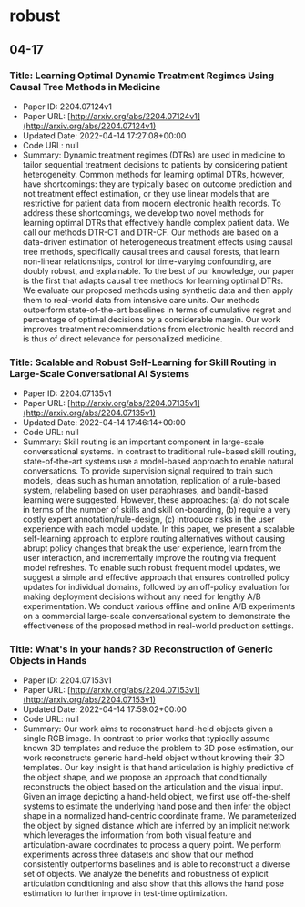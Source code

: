# robust

## 04-17

### Title: Learning Optimal Dynamic Treatment Regimes Using Causal Tree Methods in Medicine
* Paper ID: 2204.07124v1
* Paper URL: [http://arxiv.org/abs/2204.07124v1](http://arxiv.org/abs/2204.07124v1)
* Updated Date: 2022-04-14 17:27:08+00:00
* Code URL: null
* Summary: Dynamic treatment regimes (DTRs) are used in medicine to tailor sequential
treatment decisions to patients by considering patient heterogeneity. Common
methods for learning optimal DTRs, however, have shortcomings: they are
typically based on outcome prediction and not treatment effect estimation, or
they use linear models that are restrictive for patient data from modern
electronic health records. To address these shortcomings, we develop two novel
methods for learning optimal DTRs that effectively handle complex patient data.
We call our methods DTR-CT and DTR-CF. Our methods are based on a data-driven
estimation of heterogeneous treatment effects using causal tree methods,
specifically causal trees and causal forests, that learn non-linear
relationships, control for time-varying confounding, are doubly robust, and
explainable. To the best of our knowledge, our paper is the first that adapts
causal tree methods for learning optimal DTRs. We evaluate our proposed methods
using synthetic data and then apply them to real-world data from intensive care
units. Our methods outperform state-of-the-art baselines in terms of cumulative
regret and percentage of optimal decisions by a considerable margin. Our work
improves treatment recommendations from electronic health record and is thus of
direct relevance for personalized medicine.

### Title: Scalable and Robust Self-Learning for Skill Routing in Large-Scale Conversational AI Systems
* Paper ID: 2204.07135v1
* Paper URL: [http://arxiv.org/abs/2204.07135v1](http://arxiv.org/abs/2204.07135v1)
* Updated Date: 2022-04-14 17:46:14+00:00
* Code URL: null
* Summary: Skill routing is an important component in large-scale conversational
systems. In contrast to traditional rule-based skill routing, state-of-the-art
systems use a model-based approach to enable natural conversations. To provide
supervision signal required to train such models, ideas such as human
annotation, replication of a rule-based system, relabeling based on user
paraphrases, and bandit-based learning were suggested. However, these
approaches: (a) do not scale in terms of the number of skills and skill
on-boarding, (b) require a very costly expert annotation/rule-design, (c)
introduce risks in the user experience with each model update. In this paper,
we present a scalable self-learning approach to explore routing alternatives
without causing abrupt policy changes that break the user experience, learn
from the user interaction, and incrementally improve the routing via frequent
model refreshes. To enable such robust frequent model updates, we suggest a
simple and effective approach that ensures controlled policy updates for
individual domains, followed by an off-policy evaluation for making deployment
decisions without any need for lengthy A/B experimentation. We conduct various
offline and online A/B experiments on a commercial large-scale conversational
system to demonstrate the effectiveness of the proposed method in real-world
production settings.

### Title: What's in your hands? 3D Reconstruction of Generic Objects in Hands
* Paper ID: 2204.07153v1
* Paper URL: [http://arxiv.org/abs/2204.07153v1](http://arxiv.org/abs/2204.07153v1)
* Updated Date: 2022-04-14 17:59:02+00:00
* Code URL: null
* Summary: Our work aims to reconstruct hand-held objects given a single RGB image. In
contrast to prior works that typically assume known 3D templates and reduce the
problem to 3D pose estimation, our work reconstructs generic hand-held object
without knowing their 3D templates. Our key insight is that hand articulation
is highly predictive of the object shape, and we propose an approach that
conditionally reconstructs the object based on the articulation and the visual
input. Given an image depicting a hand-held object, we first use off-the-shelf
systems to estimate the underlying hand pose and then infer the object shape in
a normalized hand-centric coordinate frame. We parameterized the object by
signed distance which are inferred by an implicit network which leverages the
information from both visual feature and articulation-aware coordinates to
process a query point. We perform experiments across three datasets and show
that our method consistently outperforms baselines and is able to reconstruct a
diverse set of objects. We analyze the benefits and robustness of explicit
articulation conditioning and also show that this allows the hand pose
estimation to further improve in test-time optimization.

